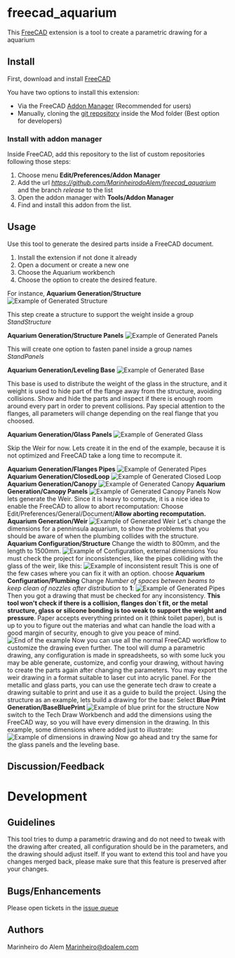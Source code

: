 # freecad_aquarium
This [FreeCAD](https://www.freecad.org/) extension is a tool to create a parametric drawing for a aquarium

## Install

First, download and install [FreeCAD](https://www.freecad.org/)

You have two options to install this extension:
* Via the FreeCAD [Addon Manager](https://wiki.freecadweb.org/Addon_manager) (Recommended for users)
* Manually, cloning the [git repository](https://github.com/MarinheirodoAlem/freecad_aquarium) inside the Mod folder (Best option for developers)

### Install with addon manager

Inside FreeCAD, add this repository to the list of custom repositories following those steps:

1. Choose menu **Edit/Preferences/Addon Manager**
2. Add the url *https://github.com/MarinheirodoAlem/freecad_aquarium* and the branch *release* to the list
3. Open the addon manager with **Tools/Addon Manager**
4. Find and install this addon from the list.

## Usage

Use this tool to generate the desired parts inside a FreeCAD document.

1. Install the extension if not done it already
2. Open a document or create a new one
3. Choose the Aquarium workbench
4. Choose the option to create the desired feature.

For instance, **Aquarium Generation/Structure**
![Example of Generated Structure](images/1_structure.png)

This step create a structure to support the weight inside a group *StandStructure*

**Aquarium Generation/Structure Panels**
![Example of Generated Panels](images/2_panels.png)

This will create one option to fasten panel inside a group names *StandPanels*

**Aquarium Generation/Leveling Base**
![Example of Generated Base](images/3_base.png)

This base is used to distribute the weight of the glass in the structure, and it weight is used to hide part of the flange away from the structure, avoiding collisions.
Show and hide the parts and inspect if there is enough room around every part in order to prevent collisions. Pay special attention to the flanges, all parameters will change depending on the real flange that you choosed.

**Aquarium Generation/Glass Panels**
![Example of Generated Glass](images/4_glass.png)

Skip the Weir for now. Lets create it in the end of the example, because it is not optimized and FreeCAD take a long time to recompute it.

**Aquarium Generation/Flanges Pipes**
![Example of Generated Pipes](images/5_pipes.png)
**Aquarium Generation/ClosedLoop**
![Example of Generated Closed Loop](images/6_closed_loop.png)
**Aquarium Generation/Canopy**
![Example of Generated Canopy](images/7_canopy.png)
**Aquarium Generation/Canopy Panels**
![Example of Generated Canopy Panels](images/8_canopy_panels.png)
Now lets generate the Weir.
Since it is heavy to compute, it is a nice idea to enable the FreeCAD to allow to abort recomputation:
Choose Edit/Preferences/General/Document/**Allow aborting recomputation.**
**Aquarium Generation/Weir**
![Example of Generated Weir](images/9_weir.png)
Let's change the dimensions for a penninsula aquarium, to show the problems that you should be aware of when the plumbing collides with the structure.
**Aquarium Configuration/Structure**
Change the width to 800mm, and the length to 1500mm.
![Example of Configuration, external dimensions](images/10_config_dimensions.png)
You must check the project for inconsistencies, like the pipes colliding with the glass of the weir, like this:
![Example of inconsistent result](images/11_example_inconsistency.png)
This is one of the few cases where you can fix it with an option. choose **Aquarium Configuration/Plumbing**
Change *Number of spaces between beams to keep clean of nozzles after distribution* to **1**:
![Example of Generated Pipes](images/12_config_pipes.png)
Then you got a drawing that must be checked for any inconsistency. **This tool won't check if there is a collision, flanges don´t fit, or the metal structure, glass or silicone bonding is too weak to support the weight and pressure**. Paper accepts everything printed on it (think toilet paper), but is up to you to figure out the materias and what can handle the load with a good margin of security, enough to give you peace of mind.
![End of the example](images/13_result.png)
Now you can use all the normal FreeCAD workflow to customize the drawing even further. The tool will dump a parametric drawing,
any configuration is made in spreadsheets, so with some luck you may be able generate, customize, and config your drawing, without having to
create the parts again after changing the parameters.
You may export the weir drawing in a format suitable to laser cut into acrylic panel.
For the metallic and glass parts, you can use the generate tech draw to create a drawing suitable to print and use it as a guide to build the project.
Using the structure as an example, lets build a drawing for the base:
Select **Blue Print Generation/BaseBluePrint**
![Example of blue print for the structure](images/14_blueprint.png)
Now switch to the Tech Draw Workbench and add the dimensions using the FreeCAD way, so you will have every dimension in the drawing.
In this example, some dimensions where added just to illustrate:
![Example of dimensions in drawing](images/15_techdraw_dimensions.png)
Now go ahead and try the same for the glass panels and the leveling base.
## Discussion/Feedback

# Development

## Guidelines

This tool tries to dump a parametric drawing and do not need to tweak with the drawing after created, all configuration should be in the parameters,
and the drawing should adjust itself. If you want to extend this tool and have you changes merged back, please make sure that this feature is preserved after
your changes.

## Bugs/Enhancements

Please open tickets in the [issue queue](https://github.com/MarinheirodoAlem/freecad_aquarium/issues)

## Authors

Marinheiro do Alem <Marinheiro@doalem.com>